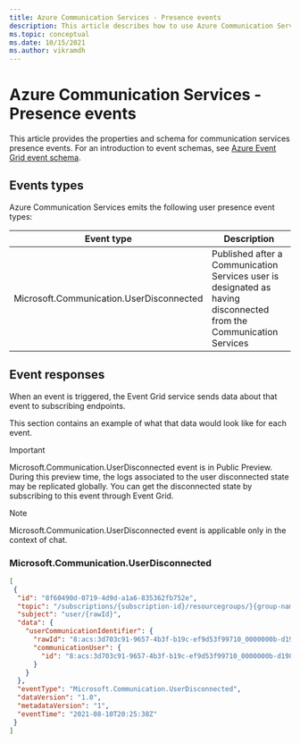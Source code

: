 ```yaml
---
title: Azure Communication Services - Presence events
description: This article describes how to use Azure Communication Services as an Event Grid event source for user presence Events.
ms.topic: conceptual
ms.date: 10/15/2021
ms.author: vikramdh
---
```


# Azure Communication Services - Presence events

This article provides the properties and schema for communication services presence events. For an introduction to event schemas, see [Azure Event Grid event schema](event-schema.md).

## Events types

Azure Communication Services emits the following user presence event types:

| Event type                                                  | Description                                                                                    |
| ----------------------------------------------------------- | ---------------------------------------------------------------------------------------------- |
| Microsoft.Communication.UserDisconnected | Published after a Communication Services user is designated as having disconnected from the Communication Services |

## Event responses

When an event is triggered, the Event Grid service sends data about that event to subscribing endpoints.

This section contains an example of what that data would look like for each event.

> [!IMPORTANT]
> Microsoft.Communication.UserDisconnected event is in Public Preview. During this preview time, the logs associated to the user disconnected state may be replicated globally. You can get the disconnected state by subscribing to this event through Event Grid.

> [!NOTE]
> Microsoft.Communication.UserDisconnected event is applicable only in the context of chat.
 
### Microsoft.Communication.UserDisconnected

```json
[
 {
  "id": "8f60490d-0719-4d9d-a1a6-835362fb752e",
  "topic": "/subscriptions/{subscription-id}/resourcegroups/}{group-name}/providers/microsoft.communication/communicationservices/{communication-services-resource-name}",
  "subject": "user/{rawId}",
  "data": {
    "userCommunicationIdentifier": {
      "rawId": "8:acs:3d703c91-9657-4b3f-b19c-ef9d53f99710_0000000b-d198-0d50-84f5-084822008d40",
      "communicationUser": {
        "id": "8:acs:3d703c91-9657-4b3f-b19c-ef9d53f99710_0000000b-d198-0d50-84f5-084822008d40"
      }
    }
  },
  "eventType": "Microsoft.Communication.UserDisconnected",
  "dataVersion": "1.0",
  "metadataVersion": "1",
  "eventTime": "2021-08-10T20:25:38Z"
 }
]
```
